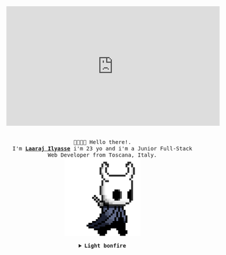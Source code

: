 <div>
  <iframe width="560" height="315" src="https://www.youtube.com/embed/MrZxdPAXIjE?si=rLn2W22VpL9TkUE8" title="YouTube video player" frameborder="0" allow="accelerometer; autoplay; clipboard-write; encrypted-media; gyroscope; picture-in-picture; web-share" referrerpolicy="strict-origin-when-cross-origin" allowfullscreen></iframe>
</div>
<p align="center">
<br>
  <samp>
    👋🏻👋🏻 Hello there!.
    <br> I'm <b><a rel="nofollow noopener noreferrer" target="_blank" href="https://www.linkedin.com/in/ilyasse-laaraj-b838a32a4/">Laaraj Ilyasse</a></b> i'm 23 yo and i'm a Junior Full-Stack Web Developer from Toscana, Italy.<br>




</samp>

  <img src="https://raw.githubusercontent.com/TanZng/TanZng/master/assets/hollor_knight3.gif" width="200"/>

</p>


<details align="center">

<summary> <b> <samp> Light bonfire </samp></b></summary>
<samp>
 <b><h2 style="color: #fc6203">B O N F I R E &nbsp; L I T !</h2> </b>

<img src="https://raw.githubusercontent.com/TanZng/TanZng/master/assets/bonefire.gif" width="200"/>

Current Project: <p> Selfdevelopping myself to become the best FULL-STACK WEB DEVELOPER i can possibly be. </p>
<p>currently doin a stage as an intern at Advancia Technology</p>

<p align="center">
 <a href="https://www.linkedin.com/in/ilyasse-laaraj-b838a32a4/"><img src="https://img.shields.io/badge/LinkedIn-%230077B5.svg?&style=flat-square&logo=linkedin&logoColor=white" alt="LinkedIn"></a>
</p> 

</samp>
</details>
